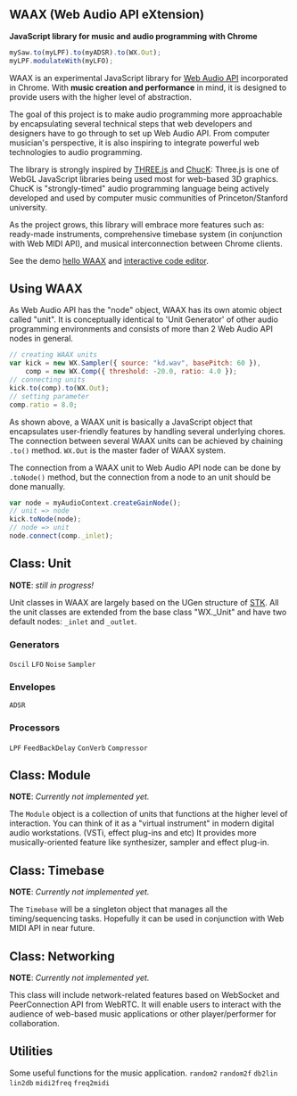WAAX (Web Audio API eXtension)
------------------------------
**JavaScript library for music and audio programming with Chrome**

```javascript
mySaw.to(myLPF).to(myADSR).to(WX.Out);
myLPF.modulateWith(myLFO);
```

WAAX is an experimental JavaScript library for [Web Audio API][1] incorporated in Chrome. With **music creation and performance** in mind, it is designed to provide users with the higher level of abstraction.

The goal of this project is to make audio programming more approachable by encapsulating several technical steps that web developers and designers have to go through to set up Web Audio API. From computer musician's perspective, it is also inspiring to integrate powerful web technologies to audio programming.

The library is strongly inspired by [THREE.js][2] and [ChucK][3]: Three.js is one of WebGL JavaScript libraries being used most for web-based 3D graphics. ChucK is "strongly-timed" audio programming language being actively developed and used by computer music communities of Princeton/Stanford university.

As the project grows, this library will embrace more features such as: ready-made instruments, comprehensive timebase system (in conjunction with Web MIDI API), and musical interconnection between Chrome clients.

See the demo [hello WAAX][4] and [interactive code editor][5].

[1]: https://dvcs.w3.org/hg/audio/raw-file/tip/webaudio/specification.html "Web Audio API: W3C Editor's Draft"
[2]: https://github.com/mrdoob/three.js/ "THREE.js: Github Repo"
[3]: http://chuck.cs.princeton.edu/
[4]: http://hoch.github.com/waax/examples/hellowaax.html
[5]: http://hoch.github.com/waax/examples/editor.html


Using WAAX
----------

As Web Audio API has the "node" object, WAAX has its own atomic object called "unit". It is conceptually identical to 'Unit Generator' of other audio programming environments and consists of more than 2 Web Audio API nodes in general.
```javascript
// creating WAAX units
var kick = new WX.Sampler({ source: "kd.wav", basePitch: 60 }),
    comp = new WX.Comp({ threshold: -20.0, ratio: 4.0 });
// connecting units
kick.to(comp).to(WX.Out);
// setting parameter
comp.ratio = 8.0;
```
As shown above, a WAAX unit is basically a JavaScript object that encapsulates user-friendly features by handling several underlying chores. The connection between several WAAX units can be achieved by chaining `.to()` method. `WX.Out` is the master fader of WAAX system.

The connection from a WAAX unit to Web Audio API node can be done by `.toNode()` method, but the connection from a node to an unit should be done manually.
```javascript
var node = myAudioContext.createGainNode();
// unit => node
kick.toNode(node);
// node => unit
node.connect(comp._inlet);
```

Class: Unit
-----------
**NOTE**: _still in progress!_

Unit classes in WAAX are largely based on the UGen structure of [STK][5]. All the unit classes are extended from the base class "WX._Unit" and have two default nodes: `_inlet` and `_outlet`.

### Generators
`Oscil` `LFO` `Noise` `Sampler`

### Envelopes
`ADSR`

### Processors
`LPF` `FeedBackDelay` `ConVerb` `Compressor`

[5]: https://ccrma.stanford.edu/software/stk/classes.html

Class: Module
-------------
**NOTE**: _Currently not implemented yet._

The `Module` object is a collection of units that functions at the higher level of interaction. You can think of it as a "virtual instrument" in modern digital audio workstations. (VSTi, effect plug-ins and etc) It provides more musically-oriented feature like synthesizer, sampler and effect plug-in.

Class: Timebase
---------------
**NOTE**: _Currently not implemented yet._

The `Timebase` will be a singleton object that manages all the timing/sequencing tasks. Hopefully it can be used in conjunction with Web MIDI API in near future.

Class: Networking
-----------------
**NOTE**: _Currently not implemented yet._

This class will include network-related features based on WebSocket and PeerConnection API from WebRTC. It will enable users to interact with the audience of web-based music applications or other player/performer for collaboration.

Utilities
---------
Some useful functions for the music application.
`random2` `random2f` `db2lin` `lin2db` `midi2freq` `freq2midi`